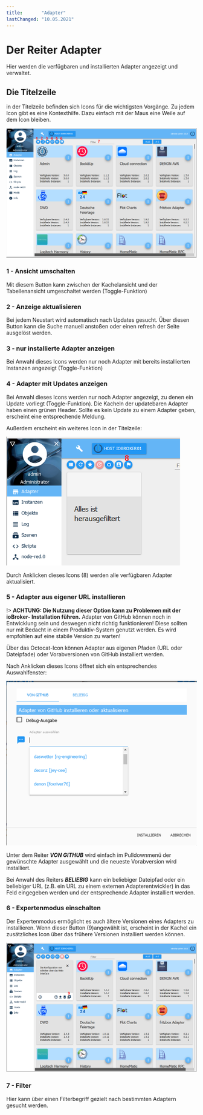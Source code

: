 ```yaml
---
title:       "Adapter"
lastChanged: "10.05.2021"
---
```


# Der Reiter Adapter
Hier werden die verfügbaren und installierten Adapter angezeigt und verwaltet.



## Die Titelzeile
in der Titelzeile befinden sich Icons für die wichtigsten Vorgänge. Zu jedem 
Icon gibt es eine Kontexthilfe. Dazu einfach mit der Maus eine Weile auf dem 
Icon bleiben.

![Der Reiter Admin](media/ADMIN_Adapter_Kachel_numbers.png)


### 1 - Ansicht umschalten

Mit diesem Button kann zwischen der Kachelansicht und der Tabellenansicht 
umgeschaltet werden (Toggle-Funktion)

### 2 - Anzeige aktualisieren

Bei jedem Neustart wird automatisch nach Updates gesucht. Über diesen Button 
kann die Suche manuell anstoßen oder einen refresh der Seite ausgelöst werden.

### 3 - nur installierte Adapter anzeigen
Bei Anwahl dieses Icons werden nur noch Adapter mit bereits installierten 
Instanzen angezeigt (Toggle-Funktion)

### 4 - Adapter mit Updates anzeigen

Bei Anwahl dieses Icons werden nur noch Adapter angezeigt, zu denen ein 
Update vorliegt (Toggle-Funktion). Die Kacheln der updatebaren Adapter haben 
einen grünen Header. Sollte es kein Update zu einem Adapter geben, erscheint 
eine entsprechende Meldung.

Außerdem erscheint ein weiteres Icon in der Titelzeile:

![Der Reiter Admin](media/ADMIN_Adapter_Kachel_upgradeable.png)

Durch Anklicken dieses Icons (8) werden alle verfügbaren Adapter aktualisiert.

### 5 - Adapter aus eigener URL installieren

!> **ACHTUNG: Die Nutzung dieser Option kann zu Problemen mit der ioBroker-
Installation führen.** Adapter von GitHub können noch in Entwicklung sein und 
deswegen nicht richtig funktionieren! Diese sollten nur mit Bedacht in einem 
Produktiv-System genutzt werden. Es wird empfohlen auf eine stabile Version 
zu warten! 

Über das Octocat-Icon können Adapter aus eigenen Pfaden (URL oder Dateipfade) 
oder Vorabversionen von GitHub installiert werden.

Nach Anklicken dieses Icons öffnet sich ein entsprechendes Auswahlfenster:

![Installieren von GitHub](media/ADMIN_Adapter_GitHub.png)

Unter dem Reiter ***VON GITHUB*** wird einfach im Pulldownmenü der gewünschte 
Adapter ausgewählt und die neueste Vorabversion wird installiert.

Bei Anwahl des Reiters ***BELIEBIG*** kann ein beliebiger Dateipfad oder ein 
beliebiger URL (z.B. ein URL zu einem externen Adapterentwickler) in das Feld 
eingegeben werden und der entsprechende Adapter installiert werden.

### 6 - Expertenmodus einschalten

Der Expertenmodus ermöglicht es auch ältere Versionen eines Adapters zu 
installieren. Wenn dieser Button (9)angewählt ist, erscheint in der Kachel ein 
zusätzliches Icon über das frühere Versionen installiert werden können.

![Installieren anderer Versionen](media/ADMIN_Adapter_Kachel_versions.png)


### 7 - Filter

Hier kann über einen Filterbegriff gezielt nach bestimmten Adaptern gesucht werden.
